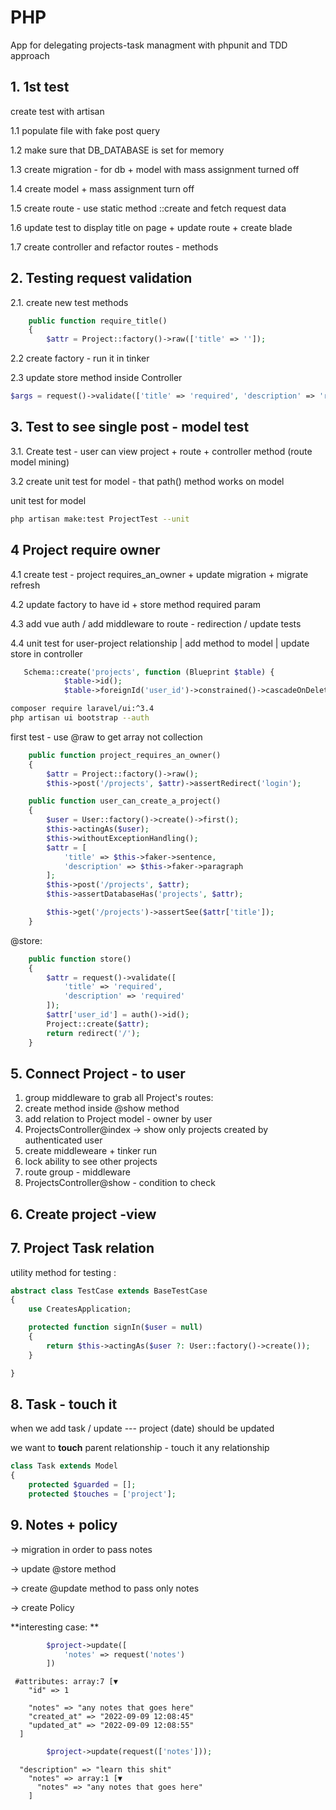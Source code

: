 # PHP

App for delegating projects-task managment with phpunit and TDD approach

## 1. 1st test

create test with artisan

1.1 populate file with fake post query

1.2 make sure that DB_DATABASE is set for memory

1.3 create migration - for db + model with mass assignment turned off

1.4 create model + mass assignment turn off

1.5 create route - use static method ::create and fetch request data

1.6 update test to display title on page + update route + create blade

1.7 create controller and refactor routes - methods

## 2. Testing request validation

 2.1. create new test methods

```php
    public function require_title()
    {
        $attr = Project::factory()->raw(['title' => '']);
```

 2.2 create factory - run it in tinker

 2.3 update store method inside Controller

```php
$args = request()->validate(['title' => 'required', 'description' => 'required']);
```

## 3. Test to see single post - model test

 3.1. Create test - user can view project + route + controller method (route model mining)

 3.2 create unit test for model - that path() method works on model

unit test for model

```bash
php artisan make:test ProjectTest --unit
```

## 4 Project require owner

 4.1 create test - project requires_an_owner + update migration + migrate refresh

 4.2 update factory to have id + store method required param

 4.3 add vue auth / add middleware to route - redirection / update tests

 4.4 unit test for user-project relationship | add method to model | update store in controller

```php
   Schema::create('projects', function (Blueprint $table) {
            $table->id();
            $table->foreignId('user_id')->constrained()->cascadeOnDelete();
```

```bash
composer require laravel/ui:^3.4
php artisan ui bootstrap --auth
```

first test - use @raw to get array not collection

```php
    public function project_requires_an_owner()
    {
        $attr = Project::factory()->raw();
        $this->post('/projects', $attr)->assertRedirect('login');
```

```php
    public function user_can_create_a_project()
    {
        $user = User::factory()->create()->first();
        $this->actingAs($user);
        $this->withoutExceptionHandling();
        $attr = [
            'title' => $this->faker->sentence,
            'description' => $this->faker->paragraph
        ];
        $this->post('/projects', $attr);
        $this->assertDatabaseHas('projects', $attr);

        $this->get('/projects')->assertSee($attr['title']);
    }
```

@store:

```php
    public function store()
    {
        $attr = request()->validate([
            'title' => 'required',
            'description' => 'required'
        ]);
        $attr['user_id'] = auth()->id();
        Project::create($attr);
        return redirect('/');
    }
```

## 5. Connect Project - to user

1. group middleware to grab all Project's routes:
2. create method inside @show method
3. add relation to Project model - owner by user
4. ProjectsController@index -> show only projects created by authenticated user
5. create middleweare + tinker run
6. lock ability to see other projects
7. route group - middleware
8. ProjectsController@show - condition to check

## 6. Create project -view

## 7. Project Task relation

utility method for testing :

```php
abstract class TestCase extends BaseTestCase
{
    use CreatesApplication;

    protected function signIn($user = null)
    {
        return $this->actingAs($user ?: User::factory()->create());
    }

}
```

## 8. Task - touch it

when we add task / update --- project (date) should be updated

we want to **touch** parent relationship - touch it any relationship

```php
class Task extends Model
{
    protected $guarded = [];
    protected $touches = ['project'];

```

## 9. Notes + policy

-> migration in order to pass notes 

-> update @store method 

-> create @update method to pass only notes

-> create Policy 

**interesting case:  **

```php
        $project->update([
            'notes' => request('notes')
        ])
```

```
 #attributes: array:7 [▼
    "id" => 1

    "notes" => "any notes that goes here"
    "created_at" => "2022-09-09 12:08:45"
    "updated_at" => "2022-09-09 12:08:55"
  ]
```



```php
        $project->update(request(['notes']));
```

```
  "description" => "learn this shit"
    "notes" => array:1 [▼
      "notes" => "any notes that goes here"
    ]
```

